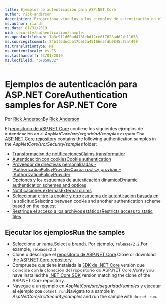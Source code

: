 ```yaml
---
title: Ejemplos de autenticación para ASP.NET Core
author: rick-anderson
description: Proporciona vínculos a los ejemplos de autenticación en el repositorio de ASP.NET Core.
ms.author: riande
ms.date: 01/31/2019
uid: security/authentication/samples
ms.openlocfilehash: 7b3c911d60ad4737ebd12ce6f7628ad624b11658
ms.sourcegitcommit: 24b1f6decbb17bb22a45166e5fdb0845c65af498
ms.translationtype: MT
ms.contentlocale: es-ES
ms.lasthandoff: 03/01/2019
ms.locfileid: "57059832"
---
```

# <a name="authentication-samples-for-aspnet-core"></a><span data-ttu-id="d3fa7-103">Ejemplos de autenticación para ASP.NET Core</span><span class="sxs-lookup"><span data-stu-id="d3fa7-103">Authentication samples for ASP.NET Core</span></span>

<span data-ttu-id="d3fa7-104">Por [Rick Anderson](https://twitter.com/RickAndMSFT)</span><span class="sxs-lookup"><span data-stu-id="d3fa7-104">By [Rick Anderson](https://twitter.com/RickAndMSFT)</span></span>

<span data-ttu-id="d3fa7-105">El [repositorio de ASP.NET Core](https://github.com/aspnet/AspNetCore) contiene los siguientes ejemplos de autenticación en el *AspNetCore/src/seguridad/samples* carpeta:</span><span class="sxs-lookup"><span data-stu-id="d3fa7-105">The [ASP.NET Core repository](https://github.com/aspnet/AspNetCore) contains the following authentication samples in the *AspNetCore/src/Security/samples* folder:</span></span>

* [<span data-ttu-id="d3fa7-106">Transformación de notificaciones</span><span class="sxs-lookup"><span data-stu-id="d3fa7-106">Claims transformation</span></span>](https://github.com/aspnet/AspNetCore/tree/release/2.2/src/Security/samples/ClaimsTransformation)
* [<span data-ttu-id="d3fa7-107">Autenticación con cookies</span><span class="sxs-lookup"><span data-stu-id="d3fa7-107">Cookie authentication</span></span>](https://github.com/aspnet/AspNetCore/tree/release/2.2/src/Security/samples/Cookies)
* [<span data-ttu-id="d3fa7-108">Proveedor de directivas personalizadas - IAuthorizationPolicyProvider</span><span class="sxs-lookup"><span data-stu-id="d3fa7-108">Custom policy provider - IAuthorizationPolicyProvider</span></span>](https://github.com/aspnet/AspNetCore/tree/release/2.2/src/Security/samples/CustomPolicyProvider)
* [<span data-ttu-id="d3fa7-109">Opciones y los esquemas de autenticación dinámico</span><span class="sxs-lookup"><span data-stu-id="d3fa7-109">Dynamic authentication schemes and options</span></span>](https://github.com/aspnet/AspNetCore/tree/release/2.2/src/Security/samples/DynamicSchemes)
* [<span data-ttu-id="d3fa7-110">Notificaciones externas</span><span class="sxs-lookup"><span data-stu-id="d3fa7-110">External claims</span></span>](https://github.com/aspnet/AspNetCore/tree/release/2.2/src/Security/samples/Identity.ExternalClaims)
* [<span data-ttu-id="d3fa7-111">Seleccionar entre la cookie y otro esquema de autenticación basada en la solicitud</span><span class="sxs-lookup"><span data-stu-id="d3fa7-111">Selecting between cookie and another authentication scheme based on the request</span></span>](https://github.com/aspnet/AspNetCore/tree/release/2.2/src/Security/samples/PathSchemeSelection)
* [<span data-ttu-id="d3fa7-112">Restringe el acceso a los archivos estáticos</span><span class="sxs-lookup"><span data-stu-id="d3fa7-112">Restricts access to static files</span></span>](https://github.com/aspnet/AspNetCore/tree/release/2.2/src/Security/samples/StaticFilesAuth)

## <a name="run-the-samples"></a><span data-ttu-id="d3fa7-113">Ejecutar los ejemplos</span><span class="sxs-lookup"><span data-stu-id="d3fa7-113">Run the samples</span></span>

* <span data-ttu-id="d3fa7-114">Seleccione un [rama](https://github.com/aspnet/AspNetCore).</span><span class="sxs-lookup"><span data-stu-id="d3fa7-114">Select a [branch](https://github.com/aspnet/AspNetCore).</span></span> <span data-ttu-id="d3fa7-115">Por ejemplo, `release/2.2`.</span><span class="sxs-lookup"><span data-stu-id="d3fa7-115">For example, `release/2.2`</span></span>
* <span data-ttu-id="d3fa7-116">Clone o descargue el [repositorio de ASP.NET Core](https://github.com/aspnet/AspNetCore).</span><span class="sxs-lookup"><span data-stu-id="d3fa7-116">Clone or download the [ASP.NET Core repository](https://github.com/aspnet/AspNetCore).</span></span>
* <span data-ttu-id="d3fa7-117">Compruebe que tiene instalada la [SDK de .NET Core](https://www.microsoft.com/net/download/all) versión que coincida con la clonación del repositorio de ASP.NET Core.</span><span class="sxs-lookup"><span data-stu-id="d3fa7-117">Verify you have installed the [.NET Core SDK](https://www.microsoft.com/net/download/all) version matching the clone of the ASP.NET Core repository.</span></span>
* <span data-ttu-id="d3fa7-118">Navegue a un ejemplo en *AspNetCore/src/seguridad/samples* y ejecutar el ejemplo con `dotnet run`.</span><span class="sxs-lookup"><span data-stu-id="d3fa7-118">Navigate to a sample in *AspNetCore/src/Security/samples* and run the sample with `dotnet run`.</span></span>
